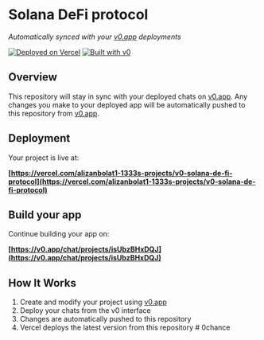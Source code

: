 # Solana DeFi protocol

*Automatically synced with your [v0.app](https://v0.app) deployments*

[![Deployed on Vercel](https://img.shields.io/badge/Deployed%20on-Vercel-black?style=for-the-badge&logo=vercel)](https://vercel.com/alizanbolat1-1333s-projects/v0-solana-de-fi-protocol)
[![Built with v0](https://img.shields.io/badge/Built%20with-v0.app-black?style=for-the-badge)](https://v0.app/chat/projects/isUbzBHxDQJ)

## Overview

This repository will stay in sync with your deployed chats on [v0.app](https://v0.app).
Any changes you make to your deployed app will be automatically pushed to this repository from [v0.app](https://v0.app).

## Deployment

Your project is live at:

**[https://vercel.com/alizanbolat1-1333s-projects/v0-solana-de-fi-protocol](https://vercel.com/alizanbolat1-1333s-projects/v0-solana-de-fi-protocol)**

## Build your app

Continue building your app on:

**[https://v0.app/chat/projects/isUbzBHxDQJ](https://v0.app/chat/projects/isUbzBHxDQJ)**

## How It Works

1. Create and modify your project using [v0.app](https://v0.app)
2. Deploy your chats from the v0 interface
3. Changes are automatically pushed to this repository
4. Vercel deploys the latest version from this repository
#   0 c h a n c e  
 
